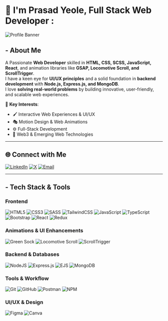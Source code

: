 # 👋 I'm Prasad Yeole, Full Stack Web Developer : 
  
![Profile Banner](https://i.imgur.com/KnJysUt.png)

## - About Me  
A Passionate **Web Developer** skilled in **HTML, CSS, SCSS, JavaScript, React**, and animation libraries like **GSAP, Locomotive Scroll, and ScrollTrigger**.  
I have a keen eye for **UI/UX principles** and a solid foundation in **backend development** with **Node.js, Express.js, and MongoDB**.  
I love **solving real-world problems** by building innovative, user-friendly, and scalable web experiences.  

🌟 **Key Interests**:  
- 🖌️ Interactive Web Experiences & UI/UX  
- 🎭 Motion Design & Web Animations  
- ⚙️ Full-Stack Development  
- 🧩 Web3 & Emerging Web Technologies  

---

## 🌐 Connect with Me  
[![LinkedIn](https://img.shields.io/badge/LinkedIn-%230077B5.svg?style=for-the-badge&logo=linkedin&logoColor=white)](https://linkedin.com/in/Prasad-Yeole-) [![X](https://img.shields.io/badge/X-%23000000.svg?style=for-the-badge&logo=x&logoColor=white)](https://x.com/Prasad_Yeole_) [![Email](https://img.shields.io/badge/Email-D14836?style=for-the-badge&logo=gmail&logoColor=white)](mailto:prasadyeole.contact@gmail.com)  

---

## - Tech Stack & Tools  
### **Frontend**  
![HTML5](https://img.shields.io/badge/html5-%23E34F26.svg?style=for-the-badge&logo=html5&logoColor=white) ![CSS3](https://img.shields.io/badge/css3-%231572B6.svg?style=for-the-badge&logo=css3&logoColor=white) ![SASS](https://img.shields.io/badge/SASS-hotpink.svg?style=for-the-badge&logo=SASS&logoColor=white) ![TailwindCSS](https://img.shields.io/badge/tailwindcss-%2338B2AC.svg?style=for-the-badge&logo=tailwind-css&logoColor=white) ![JavaScript](https://img.shields.io/badge/javascript-%23323330.svg?style=for-the-badge&logo=javascript&logoColor=%23F7DF1E) ![TypeScript](https://img.shields.io/badge/typescript-%23007ACC.svg?style=for-the-badge&logo=typescript&logoColor=white) ![Bootstrap](https://img.shields.io/badge/bootstrap-%238511FA.svg?style=for-the-badge&logo=bootstrap&logoColor=white) ![React](https://img.shields.io/badge/react-%2320232a.svg?style=for-the-badge&logo=react&logoColor=%2361DAFB) ![Redux](https://img.shields.io/badge/redux-%23593d88.svg?style=for-the-badge&logo=redux&logoColor=white)  

### **Animations & UI Enhancements**  
![Green Sock](https://img.shields.io/badge/GSAP-88CE02?style=for-the-badge&logo=greensock&logoColor=white) ![Locomotive Scroll](https://img.shields.io/badge/Locomotive%20Scroll-%231B1F23.svg?style=for-the-badge&logo=javascript&logoColor=white) ![ScrollTrigger](https://img.shields.io/badge/ScrollTrigger-000000?style=for-the-badge)

### **Backend & Databases**  
![NodeJS](https://img.shields.io/badge/node.js-6DA55F?style=for-the-badge&logo=node.js&logoColor=white) ![Express.js](https://img.shields.io/badge/express.js-%23404d59.svg?style=for-the-badge&logo=express&logoColor=%2361DAFB) ![EJS](https://img.shields.io/badge/ejs-%23B4CA65.svg?style=for-the-badge&logo=ejs&logoColor=black) ![MongoDB](https://img.shields.io/badge/MongoDB-%234ea94b.svg?style=for-the-badge&logo=mongodb&logoColor=white)  

### **Tools & Workflow**  
![Git](https://img.shields.io/badge/git-%23F05033.svg?style=for-the-badge&logo=git&logoColor=white) ![GitHub](https://img.shields.io/badge/github-%23121011.svg?style=for-the-badge&logo=github&logoColor=white) ![Postman](https://img.shields.io/badge/Postman-FF6C37?style=for-the-badge&logo=postman&logoColor=white) ![NPM](https://img.shields.io/badge/NPM-%23CB3837.svg?style=for-the-badge&logo=npm&logoColor=white)  

### **UI/UX & Design**  
![Figma](https://img.shields.io/badge/Figma-%23F24E1E.svg?style=for-the-badge&logo=figma&logoColor=white) ![Canva](https://img.shields.io/badge/Canva-%2300C4CC.svg?style=for-the-badge&logo=Canva&logoColor=white)  
